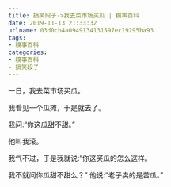 ```yaml
---
title: 搞笑段子->我去菜市场买瓜 | 糗事百科
date: 2019-11-13 21:33:32
urlname: 03d0cb4a0949134131597ec19295ba93
tags: 
- 糗事百科
categories:
- 糗事百科
- 搞笑段子
---
```

一日，我去菜市场买瓜。

我看见一个瓜摊，于是就去了。

我问:“你这瓜甜不甜。”

他叫我滚。

我气不过，于是我就说:“你这买瓜的怎么这样。

我不就问你瓜甜不甜么？” 他说:“老子卖的是苦瓜。”



